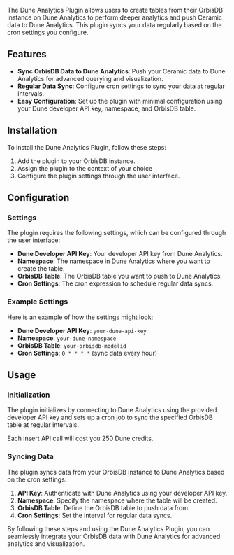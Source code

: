The Dune Analytics Plugin allows users to create tables from their OrbisDB instance on Dune Analytics to perform deeper analytics and push Ceramic data to Dune Analytics. This plugin syncs your data regularly based on the cron settings you configure.

## Features

- **Sync OrbisDB Data to Dune Analytics**: Push your Ceramic data to Dune Analytics for advanced querying and visualization.
- **Regular Data Sync**: Configure cron settings to sync your data at regular intervals.
- **Easy Configuration**: Set up the plugin with minimal configuration using your Dune developer API key, namespace, and OrbisDB table.

## Installation

To install the Dune Analytics Plugin, follow these steps:

1. Add the plugin to your OrbisDB instance.
2. Assign the plugin to the context of your choice
3. Configure the plugin settings through the user interface.

## Configuration

### Settings

The plugin requires the following settings, which can be configured through the user interface:

- **Dune Developer API Key**: Your developer API key from Dune Analytics.
- **Namespace**: The namespace in Dune Analytics where you want to create the table.
- **OrbisDB Table**: The OrbisDB table you want to push to Dune Analytics.
- **Cron Settings**: The cron expression to schedule regular data syncs.

### Example Settings

Here is an example of how the settings might look:

- **Dune Developer API Key**: `your-dune-api-key`
- **Namespace**: `your-dune-namespace`
- **OrbisDB Table**: `your-orbisdb-modelid`
- **Cron Settings**: `0 * * * *` (sync data every hour)

## Usage

### Initialization

The plugin initializes by connecting to Dune Analytics using the provided developer API key and sets up a cron job to sync the specified OrbisDB table at regular intervals.

Each insert API call will cost you 250 Dune credits.

### Syncing Data

The plugin syncs data from your OrbisDB instance to Dune Analytics based on the cron settings:

1. **API Key**: Authenticate with Dune Analytics using your developer API key.
2. **Namespace**: Specify the namespace where the table will be created.
3. **OrbisDB Table**: Define the OrbisDB table to push data from.
4. **Cron Settings**: Set the interval for regular data syncs.

By following these steps and using the Dune Analytics Plugin, you can seamlessly integrate your OrbisDB data with Dune Analytics for advanced analytics and visualization.
